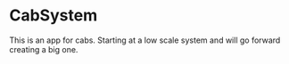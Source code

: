 # CabSystem
This is an app for cabs. Starting at a low scale system and will go forward creating a big one.

